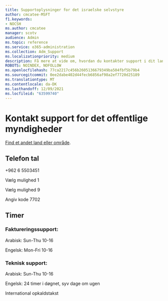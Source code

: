 ```yaml
---
title: Supportoplysninger for det israelske selvstyre
author: cmcatee-MSFT
f1.keywords:
- NOCSH
ms.author: cmcatee
manager: scotv
audience: Admin
ms.topic: reference
ms.service: o365-administration
ms.collection: Adm_Support
ms.localizationpriority: medium
description: Få mere at vide om, hvordan du kontakter support i dit land eller område.
ROBOTS: NOINDEX, NOFOLLOW
ms.openlocfilehash: 77ca2217c456b2605136679349ba504fbf5b79b4
ms.sourcegitcommit: 0ee2dabe402d44fecb6856af98a2ef7720d25189
ms.translationtype: MT
ms.contentlocale: da-DK
ms.lasthandoff: 12/09/2021
ms.locfileid: "63599740"
---
```

# <a name="contact-support-for-palestinian-authority"></a>Kontakt support for det offentlige myndigheder

[Find et andet land eller område](../get-help-support.md).

## <a name="phone-number"></a>Telefon tal
+962 6 5503451

Vælg mulighed 1

Vælg mulighed 9

Angiv kode 7702

## <a name="hours"></a>Timer
### <a name="billing-support"></a>Faktureringssupport:

Arabisk: Sun-Thu 10-16

Engelsk: Mon-Fri 10-16

### <a name="technical-support"></a>Teknisk support:

Arabisk: Sun-Thu 10-16

Engelsk: 24 timer i døgnet, syv dage om ugen

International opkaldstakst
